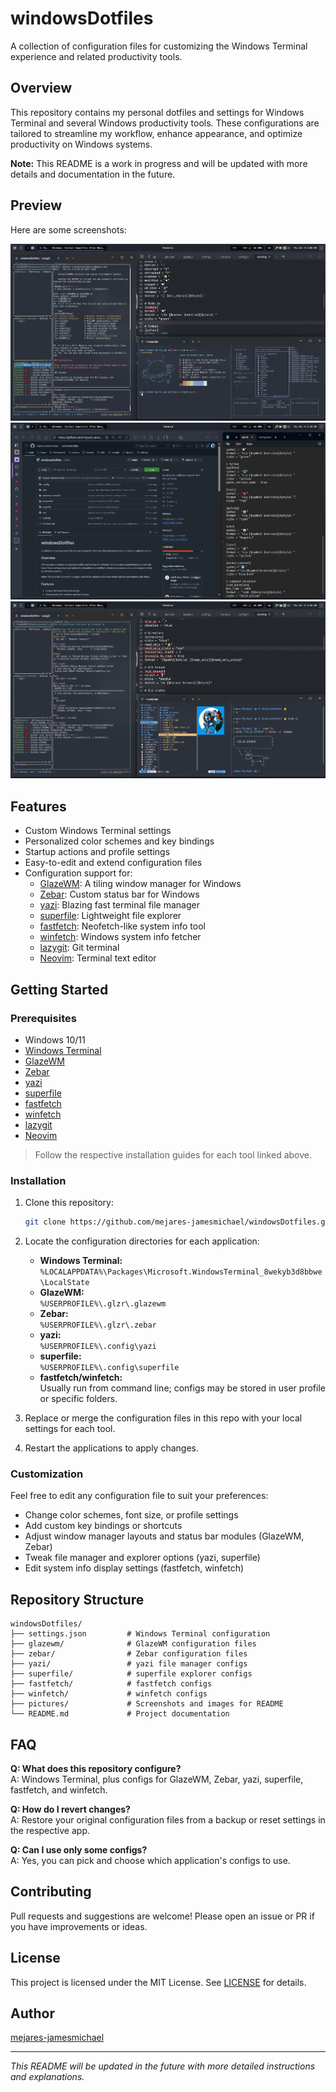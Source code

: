# windowsDotfiles

A collection of configuration files for customizing the Windows Terminal experience and related productivity tools.

## Overview

This repository contains my personal dotfiles and settings for Windows Terminal and several Windows productivity tools. These configurations are tailored to streamline my workflow, enhance appearance, and optimize productivity on Windows systems.

**Note:** This README is a work in progress and will be updated with more details and documentation in the future.

## Preview

Here are some screenshots:

![pic1](pictures/pic1.png)
![pic2](pictures/pic2.png)
![pic3](pictures/pic3.png)

## Features

- Custom Windows Terminal settings
- Personalized color schemes and key bindings
- Startup actions and profile settings
- Easy-to-edit and extend configuration files
- Configuration support for:
  - [GlazeWM](https://github.com/glzr-io/GlazeWM): A tiling window manager for Windows
  - [Zebar](https://github.com/zebar-org/Zebar): Custom status bar for Windows
  - [yazi](https://github.com/sxyazi/yazi): Blazing fast terminal file manager
  - [superfile](https://github.com/sxyazi/superfile): Lightweight file explorer
  - [fastfetch](https://github.com/fastfetch-cli/fastfetch): Neofetch-like system info tool
  - [winfetch](https://github.com/kiedtl/winfetch): Windows system info fetcher
  - [lazygit](https://github.com/jesseduffield/lazygit): Git terminal
  - [Neovim](https://github.com/neovim/neovim): Terminal text editor

## Getting Started

### Prerequisites

- Windows 10/11
- [Windows Terminal](https://github.com/microsoft/terminal)
- [GlazeWM](https://github.com/glzr-io/GlazeWM)
- [Zebar](https://github.com/zebar-org/Zebar)
- [yazi](https://github.com/sxyazi/yazi)
- [superfile](https://github.com/sxyazi/superfile)
- [fastfetch](https://github.com/fastfetch-cli/fastfetch)
- [winfetch](https://github.com/kiedtl/winfetch)
- [lazygit](https://github.com/jesseduffield/lazygit)
- [Neovim](https://github.com/neovim/neovim)

> Follow the respective installation guides for each tool linked above.

### Installation

1. Clone this repository:
   ```sh
   git clone https://github.com/mejares-jamesmichael/windowsDotfiles.git
   ```
2. Locate the configuration directories for each application:
   - **Windows Terminal:**  
     `%LOCALAPPDATA%\Packages\Microsoft.WindowsTerminal_8wekyb3d8bbwe\LocalState`
   - **GlazeWM:**  
     `%USERPROFILE%\.glzr\.glazewm`
   - **Zebar:**  
     `%USERPROFILE%\.glzr\.zebar`
   - **yazi:**  
     `%USERPROFILE%\.config\yazi`
   - **superfile:**  
     `%USERPROFILE%\.config\superfile`
   - **fastfetch/winfetch:**  
     Usually run from command line; configs may be stored in user profile or specific folders.

3. Replace or merge the configuration files in this repo with your local settings for each tool.

4. Restart the applications to apply changes.

### Customization

Feel free to edit any configuration file to suit your preferences:
- Change color schemes, font size, or profile settings
- Add custom key bindings or shortcuts
- Adjust window manager layouts and status bar modules (GlazeWM, Zebar)
- Tweak file manager and explorer options (yazi, superfile)
- Edit system info display settings (fastfetch, winfetch)

## Repository Structure

```text
windowsDotfiles/
├── settings.json         # Windows Terminal configuration
├── glazewm/              # GlazeWM configuration files
├── zebar/                # Zebar configuration files
├── yazi/                 # yazi file manager configs
├── superfile/            # superfile explorer configs
├── fastfetch/            # fastfetch configs
├── winfetch/             # winfetch configs
├── pictures/             # Screenshots and images for README
└── README.md             # Project documentation
```

## FAQ

**Q: What does this repository configure?**  
A: Windows Terminal, plus configs for GlazeWM, Zebar, yazi, superfile, fastfetch, and winfetch.

**Q: How do I revert changes?**  
A: Restore your original configuration files from a backup or reset settings in the respective app.

**Q: Can I use only some configs?**  
A: Yes, you can pick and choose which application's configs to use.

## Contributing

Pull requests and suggestions are welcome! Please open an issue or PR if you have improvements or ideas.

## License

This project is licensed under the MIT License. See [LICENSE](LICENSE) for details.

## Author

[mejares-jamesmichael](https://github.com/mejares-jamesmichael)

---

_This README will be updated in the future with more detailed instructions and explanations._
